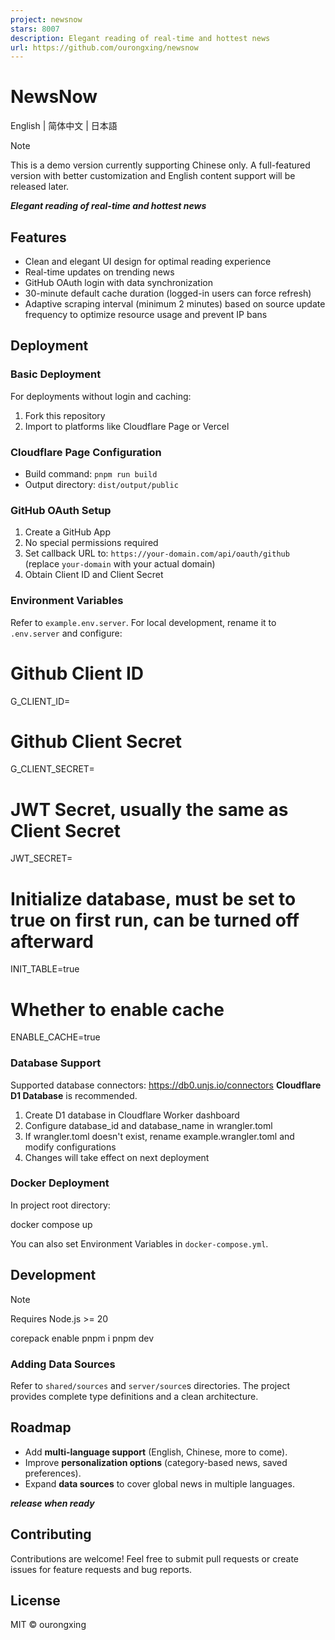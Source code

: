 ```yaml
---
project: newsnow
stars: 8007
description: Elegant reading of real-time and hottest news
url: https://github.com/ourongxing/newsnow
---
```


NewsNow
=======

English | 简体中文 | 日本語

Note

This is a demo version currently supporting Chinese only. A full-featured version with better customization and English content support will be released later.

_**Elegant reading of real-time and hottest news**_

Features
--------

-   Clean and elegant UI design for optimal reading experience
-   Real-time updates on trending news
-   GitHub OAuth login with data synchronization
-   30-minute default cache duration (logged-in users can force refresh)
-   Adaptive scraping interval (minimum 2 minutes) based on source update frequency to optimize resource usage and prevent IP bans

Deployment
----------

### Basic Deployment

For deployments without login and caching:

1.  Fork this repository
2.  Import to platforms like Cloudflare Page or Vercel

### Cloudflare Page Configuration

-   Build command: `pnpm run build`
-   Output directory: `dist/output/public`

### GitHub OAuth Setup

1.  Create a GitHub App
2.  No special permissions required
3.  Set callback URL to: `https://your-domain.com/api/oauth/github` (replace `your-domain` with your actual domain)
4.  Obtain Client ID and Client Secret

### Environment Variables

Refer to `example.env.server`. For local development, rename it to `.env.server` and configure:

# Github Client ID
G\_CLIENT\_ID\=
# Github Client Secret
G\_CLIENT\_SECRET\=
# JWT Secret, usually the same as Client Secret
JWT\_SECRET\=
# Initialize database, must be set to true on first run, can be turned off afterward
INIT\_TABLE\=true
# Whether to enable cache
ENABLE\_CACHE\=true

### Database Support

Supported database connectors: https://db0.unjs.io/connectors **Cloudflare D1 Database** is recommended.

1.  Create D1 database in Cloudflare Worker dashboard
2.  Configure database\_id and database\_name in wrangler.toml
3.  If wrangler.toml doesn't exist, rename example.wrangler.toml and modify configurations
4.  Changes will take effect on next deployment

### Docker Deployment

In project root directory:

docker compose up

You can also set Environment Variables in `docker-compose.yml`.

Development
-----------

Note

Requires Node.js >= 20

corepack enable
pnpm i
pnpm dev

### Adding Data Sources

Refer to `shared/sources` and `server/source`s directories. The project provides complete type definitions and a clean architecture.

Roadmap
-------

-   Add **multi-language support** (English, Chinese, more to come).
-   Improve **personalization options** (category-based news, saved preferences).
-   Expand **data sources** to cover global news in multiple languages.

_**release when ready**_

Contributing
------------

Contributions are welcome! Feel free to submit pull requests or create issues for feature requests and bug reports.

License
-------

MIT © ourongxing
